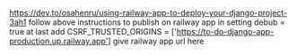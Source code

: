 https://dev.to/osahenru/using-railway-app-to-deploy-your-django-project-3ah1
follow above instructions to publish on railway app
in setting debub = true
at last add 
CSRF_TRUSTED_ORIGINS = ['https://to-do-django-app-production.up.railway.app']
give railway app url here

